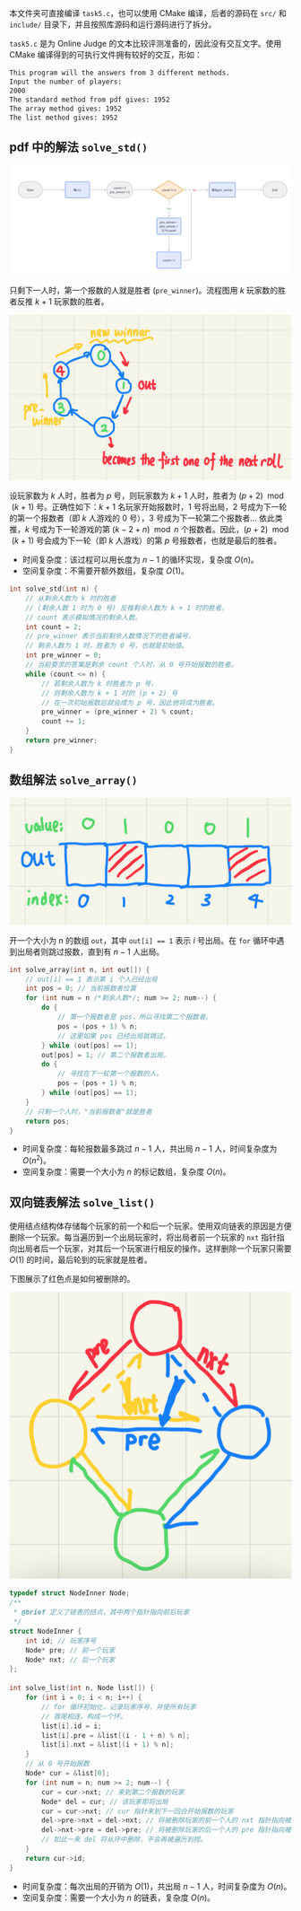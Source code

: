 本文件夹可直接编译 `task5.c`，也可以使用 CMake 编译，后者的源码在 `src/` 和 `include/` 目录下，并且按照库源码和运行源码进行了拆分。

`task5.c` 是为 Online Judge 的文本比较评测准备的，因此没有交互文字。使用 CMake 编译得到的可执行文件拥有较好的交互，形如：

```
This program will the answers from 3 different methods.
Input the number of players:
2000
The standard method from pdf gives: 1952
The array method gives: 1952
The list method gives: 1952
```

## pdf 中的解法 `solve_std()`

![](assets/image.png)

只剩下一人时，第一个报数的人就是胜者 (`pre_winner`)。流程图用 $k$ 玩家数的胜者反推 $k + 1$ 玩家数的胜者。

![](assets/image2.png)

设玩家数为 $k$ 人时，胜者为 $p$ 号，则玩家数为 $k + 1$ 人时，胜者为 $(p + 2) \mod (k + 1)$ 号。正确性如下：$k + 1$ 名玩家开始报数时，$1$ 号将出局，$2$ 号成为下一轮的第一个报数者（即 $k$ 人游戏的 $0$ 号），$3$ 号成为下一轮第二个报数者... 依此类推，$k$ 号成为下一轮游戏的第 $(k - 2 + n) \mod n$ 个报数者。因此，$(p + 2) \mod (k + 1)$ 号会成为下一轮（即 $k$ 人游戏）的第 $p$ 号报数者，也就是最后的胜者。

- 时间复杂度：该过程可以用长度为 $n - 1$ 的循环实现，复杂度 $O(n)$。
- 空间复杂度：不需要开额外数组，复杂度 $O(1)$。

```c
int solve_std(int n) {
    // 从剩余人数为 k 时的胜者
    // (剩余人数 1 时为 0 号) 反推剩余人数为 k + 1 时的胜者。
    // count 表示模拟情况的剩余人数。
    int count = 2;
    // pre_winner 表示当前剩余人数情况下的胜者编号，
    // 剩余人数为 1 时，胜者为 0 号，也就是初始值。
    int pre_winner = 0;
    // 当前要求的答案是剩余 count 个人时，从 0 号开始报数的胜者。
    while (count <= n) {
        // 若剩余人数为 k 时胜者为 p 号，
        // 则剩余人数为 k + 1 时的 (p + 2) 号
        // 在一次初始报数后就会成为 p 号，因此他将成为胜者。
        pre_winner = (pre_winner + 2) % count;
        count += 1;
    }
    return pre_winner;
}
```

## 数组解法 `solve_array()`

![](assets/image3.png)
    
开一个大小为 $n$ 的数组 `out`，其中 `out[i] == 1` 表示 $i$ 号出局。在 `for` 循环中遇到出局者则跳过报数，直到有 $n - 1$ 人出局。

```c
int solve_array(int n, int out[]) {
    // out[i] == 1 表示第 i 个人已经出局
    int pos = 0; // 当前报数者位置
    for (int num = n /*剩余人数*/; num >= 2; num--) {
        do {
            // 第一个报数者是 pos，所以寻找第二个报数者。
            pos = (pos + 1) % n;
            // 这里如果 pos 已经出局就跳过。
        } while (out[pos] == 1);
        out[pos] = 1; // 第二个报数者出局。
        do {
            // 寻找在下一轮第一个报数的人。
            pos = (pos + 1) % n;
        } while (out[pos] == 1);
    }
    // 只剩一个人时，"当前报数者"就是胜者
    return pos;
}
```

- 时间复杂度：每轮报数最多跳过 $n - 1$ 人，共出局 $n - 1$ 人，时间复杂度为 $O(n ^ 2)$。
- 空间复杂度：需要一个大小为 $n$ 的标记数组，复杂度 $O(n)$。

## 双向链表解法 `solve_list()`

使用结点结构体存储每个玩家的前一个和后一个玩家。使用双向链表的原因是方便删除一个玩家。每当遍历到一个出局玩家时，将出局者前一个玩家的 `nxt` 指针指向出局者后一个玩家，对其后一个玩家进行相反的操作。这样删除一个玩家只需要 $O(1)$ 的时间，最后轮到的玩家就是胜者。

下图展示了红色点是如何被删除的。

![](assets/image4.png)

```c
typedef struct NodeInner Node;
/**
 * @brief 定义了链表的结点，其中两个指针指向前后玩家
 */
struct NodeInner {
    int id; // 玩家序号
    Node* pre; // 前一个玩家
    Node* nxt; // 后一个玩家
};

int solve_list(int n, Node list[]) {
    for (int i = 0; i < n; i++) {
        // for 循环初始化，记录玩家序号，并使所有玩家
        // 首尾相连，构成一个环。
        list[i].id = i;
        list[i].pre = &list[(i - 1 + n) % n];
        list[i].nxt = &list[(i + 1) % n];
    }
    // 从 0 号开始报数
    Node* cur = &list[0];
    for (int num = n; num >= 2; num--) {
        cur = cur->nxt; // 来到第二个报数的玩家
        Node* del = cur; // 该玩家即将出局
        cur = cur->nxt; // cur 指针来到下一回合开始报数的玩家
        del->pre->nxt = del->nxt; // 将被删除玩家的前一个人的 nxt 指针指向被删除者的后一个人
        del->nxt->pre = del->pre; // 将被删除玩家的后一个人的 pre 指针指向被删除者的前一个人
        // 如此一来 del 将从环中删除，不会再被遍历到捏。
    }
    return cur->id;
}
```

- 时间复杂度：每次出局的开销为 $O(1)$，共出局 $n - 1$ 人，时间复杂度为 $O(n)$。
- 空间复杂度：需要一个大小为 $n$ 的链表，复杂度 $O(n)$。
